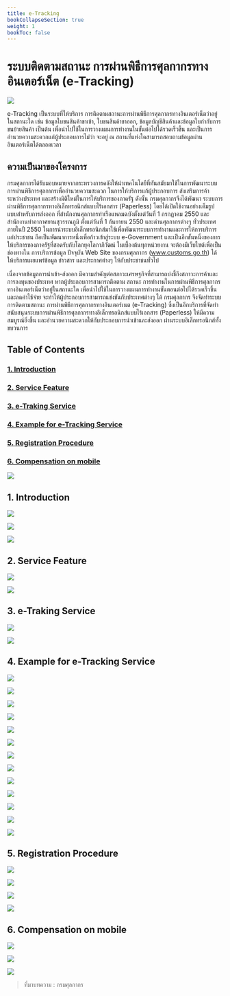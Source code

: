 ```yaml
---
title: e-Tracking
bookCollapseSection: true
weight: 1
bookToc: false
---
```

ระบบติดตามสถานะ การผ่านพิธีการศุลกากรทางอินเตอร์เน็ต (e-Tracking)
=====

![](https://github.com/ecs-support/knowledge-center/raw/master/img/e-tracking/e-trackingjpg_Page1.jpg)

e-Tracking เป็นระบบที่ให้บริการ การติดตามสถานะการผ่านพิธีการศุลกากรทางอินเตอร์เน็ตว่าอยู่ในสถานะใด เช่น ข้อมูลใบขนสินค้าขาเข้า, ใบขนสินค้าขาออก, ข้อมูลบัญชีสินค้าและข้อมูลใบกำกับการขนย้ายสินค้า เป็นต้น เพื่อนำไปใช้ในการวางแผนการทำงานในขั้นต่อไปได้รวดเร็วขึ้น และเป็นการอำนวยความสะดวกแก่ผู้ประกอบการไม่ว่า จะอยู่ ณ สถานที่แห่งใดสามารถสอบถามข้อมูลผ่านอินเตอร์เน็ตได้ตลอดเวลา

## ความเป็นมาของโครงการ

กรมศุลกากรได้รับมอบหมายจากกระทรวงการคลังให้นำเทคโนโลยีที่ทันสมัยมาใช้ในการพัฒนาระบบการผ่านพิธีการศุลกากรเพื่ออำนวยความสะดวก ในการให้บริการแก้ผู้ประกอบการ ส่งเสริมการค้าระหว่างประเทศ และสร้างมิติใหม่ในการให้บริการของภาครัฐ ดังนั้น กรมศุลกากรจึงได้พัฒนา ระบบการผ่านพิธีการศุลกากรทางอิเล็กทรอนิกส์แบบไร้เอกสาร (Paperless) โดยได้เปิดใช้งานอย่างเต็มรูปแบบสำหรับการส่งออก ที่สำนักงานศุลกากรท่าเรือแหลมฉบังตั้งแต่วันที่ 1 กรกฏาคม 2550 และสำนักงานท่าอากาศยานสุวรรณภูมิ ตั้งแต่วันที่ 1 กันยายน 2550 และด่านศุลกากรต่างๆ ทั่วประเทศ ภายในปี 2550 ในการนำระบบอิเล็กทรอนิกส์มาใช้เพื่อพัฒนาระบบการทำงานและการให้การบริการแก่ประชาชน ถือเป็นพัฒนาการหนึ่งเพื่อก้าวเข้าสู่ระบบ e-Government และเป็นอีกขั้นหนึ่งของการให้บริการของภาครัฐที่สอดรับกับโลกยุคโลกาภิวัฒน์ ในเบื้องต้นทุกหน่วยงาน จะต้องมีเว็บไซต์เพื่อเป็นช่องทางใน การบริการข้อมูล ปัจจุบัน Web Site ของกรมศุลกากร (www.customs.go.th) ได้ให้บริการเผยแพร่ข้อมูล ข่าวสาร และประกาศต่างๆ ให้กับประชาชนทั่วไป

เนื่องจากข้อมูลการนำเข้า-ส่งออก มีความสำคัญต่อสภาวะเศรษฐกิจที่สามารถบ่งชี้ถึงสภาวะการค้าและการลงทุนของประเทศ หากผู้ประกอบการสามารถติดตาม สถานะ การทำงานในการผ่านพิธีการศุลกากรทางอินเตอร์เน็ตว่าอยู่ในสถานะใด เพื่อนำไปใช้ในการวางแผนการทำงานขั้นตอนต่อไปได้รวดเร็วขึ้น และลดค่าใช้จ่าย จะทำให้ผู้ประกอบการสามารถแข่งขันกับประเทศต่างๆ ได้ กรมศุลกากร จึงจัดทำระบบการติดตามสถานะ การผ่านพิธีการศุลกากรทางอินเตอร์เนต (e-Tracking) ซึ่งเป็นอีกบริการที่จัดทำสนับสนุนระบบการผ่านพิธีการศุลกากรทางอิเล็กทรอนิกส์แบบไร้เอกสาร (Paperless) ให้มีความสมบูรณ์ยิ่งขึ้น และอำนวยความสะดวกให้กับประกอบการนำเข้าและส่งออก ผ่านระบบอิเล็กทรอนิกส์ทั้งขบวนการ

## Table of Contents
### [1. Introduction](#1-introduction)
### [2. Service Feature](#2-service-feature)
### [3. e-Traking Service](#3-e-traking-service)
### [4. Example for e-Tracking Service](#4-example-for-e-tracking-service)
### [5. Registration Procedure](#5-registration-procedure)
### [6. Compensation on mobile](#6-compensation-on-mobile)



![](https://github.com/ecs-support/knowledge-center/raw/master/img/e-tracking/e-trackingjpg_Page2.jpg)

## 1. Introduction

![](https://github.com/ecs-support/knowledge-center/raw/master/img/e-tracking/e-trackingjpg_Page3.jpg)

![](https://github.com/ecs-support/knowledge-center/raw/master/img/e-tracking/e-trackingjpg_Page4.jpg)

![](https://github.com/ecs-support/knowledge-center/raw/master/img/e-tracking/e-trackingjpg_Page5.jpg)

## 2. Service Feature

![](https://github.com/ecs-support/knowledge-center/raw/master/img/e-tracking/e-trackingjpg_Page6.jpg)

![](https://github.com/ecs-support/knowledge-center/raw/master/img/e-tracking/e-trackingjpg_Page7.jpg)

## 3. e-Traking Service

![](https://github.com/ecs-support/knowledge-center/raw/master/img/e-tracking/e-trackingjpg_Page8.jpg)

![](https://github.com/ecs-support/knowledge-center/raw/master/img/e-tracking/e-trackingjpg_Page9.jpg)

## 4. Example for e-Tracking Service

![](https://github.com/ecs-support/knowledge-center/raw/master/img/e-tracking/e-trackingjpg_Page10.jpg)

![](https://github.com/ecs-support/knowledge-center/raw/master/img/e-tracking/e-trackingjpg_Page11.jpg)

![](https://github.com/ecs-support/knowledge-center/raw/master/img/e-tracking/e-trackingjpg_Page12.jpg)

![](https://github.com/ecs-support/knowledge-center/raw/master/img/e-tracking/e-trackingjpg_Page13.jpg)

![](https://github.com/ecs-support/knowledge-center/raw/master/img/e-tracking/e-trackingjpg_Page14.jpg)

![](https://github.com/ecs-support/knowledge-center/raw/master/img/e-tracking/e-trackingjpg_Page15.jpg)

![](https://github.com/ecs-support/knowledge-center/raw/master/img/e-tracking/e-trackingjpg_Page16.jpg)

![](https://github.com/ecs-support/knowledge-center/raw/master/img/e-tracking/e-trackingjpg_Page17.jpg)

![](https://github.com/ecs-support/knowledge-center/raw/master/img/e-tracking/e-trackingjpg_Page18.jpg)

![](https://github.com/ecs-support/knowledge-center/raw/master/img/e-tracking/e-trackingjpg_Page19.jpg)

![](https://github.com/ecs-support/knowledge-center/raw/master/img/e-tracking/e-trackingjpg_Page20.jpg)

![](https://github.com/ecs-support/knowledge-center/raw/master/img/e-tracking/e-trackingjpg_Page21.jpg)

![](https://github.com/ecs-support/knowledge-center/raw/master/img/e-tracking/e-trackingjpg_Page22.jpg)

## 5. Registration Procedure

![](https://github.com/ecs-support/knowledge-center/raw/master/img/e-tracking/e-trackingjpg_Page23.jpg)


![](https://github.com/ecs-support/knowledge-center/raw/master/img/e-tracking/e-trackingjpg_Page24.jpg)


![](https://github.com/ecs-support/knowledge-center/raw/master/img/e-tracking/e-trackingjpg_Page25.jpg)


![](https://github.com/ecs-support/knowledge-center/raw/master/img/e-tracking/e-trackingjpg_Page26.jpg)

## 6. Compensation on mobile

![](https://github.com/ecs-support/knowledge-center/raw/master/img/e-tracking/e-trackingjpg_Page27.jpg)

![](https://github.com/ecs-support/knowledge-center/raw/master/img/e-tracking/e-trackingjpg_Page28.jpg)

![](https://github.com/ecs-support/knowledge-center/raw/master/img/e-tracking/e-trackingjpg_Page29.jpg)

> ที่มาบทความ : กรมศุลกากร